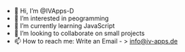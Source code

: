 - 👋 Hi, I’m @IVApps-D
- 👀 I’m interested in peogramming
- 🌱 I’m currently learning JavaScript
- 💞️ I’m looking to collaborate on small projects
- 📫 How to reach me: Write an Email - > info@iv-apps.de

<!---
IVApps-D/IVApps-D is a ✨ special ✨ repository because its `README.md` (this file) appears on your GitHub profile.
You can click the Preview link to take a look at your changes.
--->
